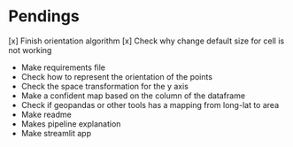 # Pendings

[x] Finish orientation algorithm
[x] Check why change default size for cell is not working
- Make requirements file
- Check how to represent the orientation of the points
- Check the space transformation for the y axis
- Make a confident map based on the column of the dataframe
- Check if geopandas or other tools has a mapping from long-lat to area
- Make readme
- Makes pipeline explanation
- Make streamlit app